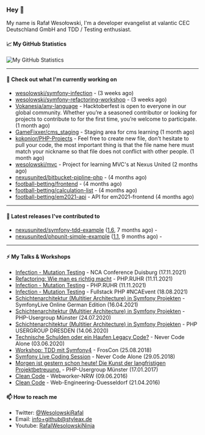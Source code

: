 ### Hey 👋

My name is Rafał Wesołowski, I'm a developer evangelist at valantic CEC Deutschland GmbH and TDD / Testing enthusiast.

#### 📈 My GitHub Statistics

![My GitHub Statistics](https://github-readme-stats.vercel.app/api?username=wesolowski&show_icons=true&count_private=true&hide_title=true)

---

#### 👷 Check out what I'm currently working on

- [wesolowski/symfony-infection](https://github.com/wesolowski/symfony-infection) -  (3 weeks ago)
- [wesolowski/symfony-refactoring-workshop](https://github.com/wesolowski/symfony-refactoring-workshop) -  (3 weeks ago)
- [Vokanesia/any-language](https://github.com/Vokanesia/any-language) - Hacktoberfest is open to everyone in our global community. Whether you’re a seasoned contributor or looking for projects to contribute to for the first time, you’re welcome to participate. (1 month ago)
- [GameFixxer/cms_staging](https://github.com/GameFixxer/cms_staging) - Staging area for cms learning (1 month ago)
- [kokonior/PHP-Projects](https://github.com/kokonior/PHP-Projects) - Feel free to create new file, don&#39;t hesitate to pull your code, the most important thing is that the file name here must match your nickname so that file does not conflict with other people. (1 month ago)
- [wesolowski/mvc](https://github.com/wesolowski/mvc) - Project for learning MVC&#39;s at Nexus United (2 months ago)
- [nexusunited/bitbucket-pipline-php](https://github.com/nexusunited/bitbucket-pipline-php) -  (4 months ago)
- [football-betting/frontend](https://github.com/football-betting/frontend) -  (4 months ago)
- [football-betting/calculation-list](https://github.com/football-betting/calculation-list) -  (4 months ago)
- [football-betting/em2021-api](https://github.com/football-betting/em2021-api) - API for em2021-frontend  (4 months ago)

---

#### 🔭 Latest releases I've contributed to

- [nexusunited/symfony-tdd-example](https://github.com/nexusunited/symfony-tdd-example) ([1.6](https://github.com/nexusunited/symfony-tdd-example/releases/tag/1.6), 7 months ago) - 
- [nexusunited/phpunit-simple-example](https://github.com/nexusunited/phpunit-simple-example) ([1.1](https://github.com/nexusunited/phpunit-simple-example/releases/tag/1.1), 9 months ago) - 

---

#### ⚡ My Talks & Workshops

- [Infection - Mutation Testing](https://nevercodealone.de/de/nca-conference-duisburg) - NCA Conference Duisburg (17.11.2021)
- [Refactoring: Wie man es richtig macht](https://talk.bits.ruhr/event/16/schedule/18/34) - PHP.RUHR (11.11.2021)
- [Infection - Mutation Testing](https://talk.bits.ruhr/event/16/schedule/18/34) - PHP.RUHR (11.11.2021)
- [Infection - Mutation Testing](https://nevercodealone.de/de/fullstack-php-ncaevent) - Fullstack PHP #NCAEvent (18.08.2021)
- [Schichtenarchitektur (Multitier Architecture) in Symfony Projekten](https://live.symfony.com/2021-germany/) - SymfonyLive Online German Edition (16.04.2021)
- [Schichtenarchitektur (Multitier Architecture) in Symfony Projekten](https://www.meetup.com/de-DE/phpugms/events/mvrrpqybclbxb/) - PHP-Usergroup Münster (24.07.2020)
- [Schichtenarchitektur (Multitier Architecture) in Symfony Projekten](https://www.meetup.com/de-DE/PHP-USERGROUP-DRESDEN/events/268260496/) - PHP USERGROUP DRESDEN (14.06.2020)
- [Technische Schulden oder ein Haufen Legacy Code?](https://www.meetup.com/de-DE/meetup-group-PNulFhzz/events/270863661/) - Never Code Alone (03.06.2020)
- [Workshop: TDD mit Symfony4](https://programm.froscon.de/2018/events/2173.html) - FrosCon (25.08.2018)
- [Symfony Live Coding Session](https://www.meetup.com/de-DE/meetup-group-PNulFhzz/events/250521516/) - Never Code Alone (29.05.2018)
- [Morgen ist gestern schon heute! Die Kunst der langfristigen Projektbetreuung.](https://www.meetup.com/de-DE/phpugms/events/vqvhmlywcbwb/) - PHP-Usergroup Münster (17.01.2017)
- [Clean Code](http://webworker-nrw.de/1606-juni-2016/index.html) - Webworker-NRW (09.06.2016)
- [Clean Code](https://www.meetup.com/de-DE/Web-Engineering-Duesseldorf/events/229986529/) - Web-Engineering-Duesseldorf (21.04.2016)

#### 📫 How to reach me

- Twitter: [@WesolowskiRafal](https://twitter.com/WesolowskiRafal)
- Email: [info+github@styleax.de](mailto://info+github@styleax.de)
- Youtube:  [RafalWesolowskiNinja](https://www.youtube.com/c/RafalWesolowskiNinja)
